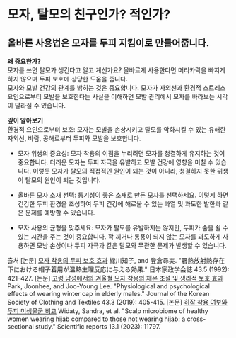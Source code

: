 
#  모자, 탈모의 친구인가? 적인가?  
## 올바른 사용법은 모자를 두피 지킴이로 만들어줍니다.  
  
**왜 중요한가?**  
모자를 쓰면 탈모가 생긴다고 알고 계신가요? 올바르게 사용한다면 머리카락을 빠지게 하지 않으며 두피 보호에 상당한 도움을 줍니다.  
모자와 모발 건강의 관계를 밝히는 것은 중요합니다. 모자가 자외선과 환경적 스트레스 요인으로부터 모발을 보호한다는 사실을 이해하면 모발 관리에서 모자를 바라보는 시각이 달라질 수 있습니다.  
  
**깊이 알아보기**  
 환경적 요인으로부터 보호: 모자는 모발을 손상시키고 탈모를 악화시킬 수 있는 유해한 자외선, 바람, 공해로부터 두피와 모발을 보호합니다.  
  
 - 모자 위생의 중요성: 모자 착용의 이점을 누리려면 모자를 청결하게 유지하는 것이 중요합니다. 더러운 모자는 두피 자극을 유발하고 모발 건강에 영향을 미칠 수 있습니다. 이렇듯 모자가 탈모의 직접적인 원인이 되는 것이 아니라, 청결하지 못한 위생이 탈모의 원인이 되는 것입니다.  
  
 - 올바른 모자 소재 선택: 통기성이 좋은 소재로 만든 모자를 선택하세요. 이렇게 하면 건강한 두피 환경을 조성하여 두피 건강에 해로울 수 있는 과열 및 과도한 발한과 같은 문제를 예방할 수 있습니다.  
  
 - 모자 사용의 균형을 맞추세요: 모자가 탈모를 유발하지는 않지만, 두피가 숨을 쉴 수 있는 시간을 주는 것이 중요합니다. 꽉 끼거나 통풍이 되지 않는 모자를 과도하게 사용하면 모낭 손상이나 두피 자극과 같은 탈모와 무관한 문제가 발생할 수 있습니다.
 
출처
[논문] [모자 착용의 두피 보호 효과](https://frontier-three.vercel.app/kr/m04/m0407/m040711) 
緑川知子, and 登倉尋実. "暑熱放射熱存在下における帽子着用が温熱生理反応に与える効果." 日本家政学会誌 43.5 (1992): 421-427. 
[논문] [고령 남성에서의 겨울철 모자 착용의 체온 조절 및 생리적 보호 효과](https://frontier-three.vercel.app/kr/m04/m0407/m040724) 
Park, Joonhee, and Joo-Young Lee. "Physiological and psychological effects of wearing winter cap in elderly males." Journal of the Korean Society of Clothing and Textiles 43.3 (2019): 405-415. 
[논문] [히잡 착용 여부와 두피 미생물군 비교](https://frontier-three.vercel.app/kr/m04/m0407/m040725) 
Widaty, Sandra, et al. "Scalp microbiome of healthy women wearing hijab compared to those not wearing hijab: a cross-sectional study." Scientific reports 13.1 (2023): 11797.

<!--stackedit_data:
eyJoaXN0b3J5IjpbLTIwNTA2NzE2NDFdfQ==
-->